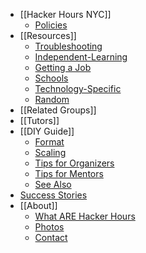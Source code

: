* [[Hacker Hours NYC]]
    * [Policies](https://github.com/afeld/hackerhours.org/wiki/Hacker-Hours-NYC#policies)
* [[Resources]]
    * [Troubleshooting](https://github.com/afeld/hackerhours.org/wiki/Resources#troubleshooting)
    * [Independent-Learning](https://github.com/afeld/hackerhours.org/wiki/Resources#independent-learning)
    * [Getting a Job](https://github.com/afeld/hackerhours.org/wiki/Resources#getting-a-job)
    * [Schools](https://github.com/afeld/hackerhours.org/wiki/Resources#schools)
    * [Technology-Specific](https://github.com/afeld/hackerhours.org/wiki/Resources#technology-specific)
    * [Random](https://github.com/afeld/hackerhours.org/wiki/Resources#random)
* [[Related Groups]]
* [[Tutors]]
* [[DIY Guide]]
    * [Format](https://github.com/afeld/hackerhours.org/wiki/DIY-Guide#format)
    * [Scaling](https://github.com/afeld/hackerhours.org/wiki/DIY-Guide#scaling)
    * [Tips for Organizers](https://github.com/afeld/hackerhours.org/wiki/DIY-Guide#tips-for-organizers)
    * [Tips for Mentors](https://github.com/afeld/hackerhours.org/wiki/DIY-Guide#tips-for-mentors)
    * [See Also](https://github.com/afeld/hackerhours.org/wiki/DIY-Guide#see-also)
* [Success Stories](https://github.com/afeld/hackerhours.org/wiki/Success-Stories/)
* [[About]]
    * [What ARE Hacker Hours](https://github.com/afeld/hackerhours.org/wiki/About#what-are-hacker-hours)
    * [Photos](https://github.com/afeld/hackerhours.org/wiki/About#photos)
    * [Contact](https://github.com/afeld/hackerhours.org/wiki/About#contact)
